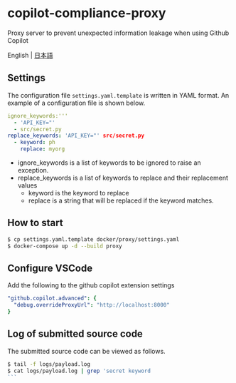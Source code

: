 # copilot-compliance-proxy
Proxy server to prevent unexpected information leakage when using Github Copilot

English | [日本語](./README.ja-JP.md)

## Settings
The configuration file `settings.yaml.template` is written in YAML format. An example of a configuration file is shown below.

```yaml
ignore_keywords:'''
  - 'API_KEY="'
  - src/secret.py
replace_keywords: 'API_KEY="' src/secret.py
  - keyword: ph
    replace: myorg
```
* ignore_keywords is a list of keywords to be ignored to raise an exception.  
* replace_keywords is a list of keywords to replace and their replacement values  
  - keyword is the keyword to replace
  - replace is a string that will be replaced if the keyword matches.


## How to start
```bash
$ cp settings.yaml.template docker/proxy/settings.yaml
$ docker-compose up -d --build proxy
````

## Configure VSCode
Add the following to the github copilot extension settings
```yaml
"github.copilot.advanced": {
  "debug.overrideProxyUrl": "http://localhost:8000"
}
```

## Log of submitted source code
The submitted source code can be viewed as follows.
````bash
$ tail -f logs/payload.log
$ cat logs/payload.log | grep 'secret keyword
```
